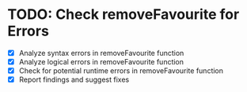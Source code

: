 # TODO: Check removeFavourite for Errors

- [x] Analyze syntax errors in removeFavourite function
- [x] Analyze logical errors in removeFavourite function
- [x] Check for potential runtime errors in removeFavourite function
- [x] Report findings and suggest fixes
